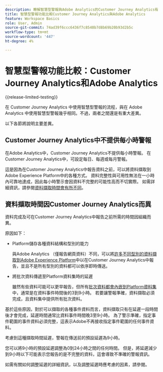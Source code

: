 ```yaml
---
description: 瞭解智慧型警報與Adobe Analytics的Customer Journey Analytics有何不同
title: 智慧型警報功能比較Customer Journey Analytics與Adobe Analytics
feature: Workspace Basics
role: User, Admin
source-git-commit: 74ad39f6ccc6436f7c8540b7d8b69b20b93d2b5c
workflow-type: tm+mt
source-wordcount: '447'
ht-degree: 4%

---
```


# 智慧型警報功能比較：Customer Journey Analytics和Adobe Analytics

{{release-limited-testing}}

在 Customer Journey Analytics 中使用智慧型警報的流程，與在 Adobe Analytics 中使用智慧型警報幾乎相同。不過，兩者之間還是有重大差異。

以下各節將說明主要差異。

## Customer Journey Analytics中不提供每小時警報

在Adobe Analytics中，Customer Journey Analytics不提供每小時警報。 在Customer Journey Analytics中，可設定每日、每週或每月警報。

這是因為在Customer Journey Analytics中報告資料之前，可以將資料擷取到Adobe Experience Platform中的各種方式。 資料完整性與可用性無法在一小時內可靠地達成，因此每小時警示會因資料不完整的可能性高而不切實際。 如需詳細資訊，請參閱[資料擷取時間會有所不同](#data-ingestion-times-vary-in-customer-journey-analytics)。

## 資料擷取時間因Customer Journey Analytics而異

資料完成及可在Customer Journey Analytics中報告之前所需的時間因組織而異。

原因如下：

* Platform儲存各種資料結構和型別的能力

  與Adobe Analytics （僅報告網頁資料）不同，可以將[許多不同型別的資料擷取到Adobe Experience Platform](/help/data-ingestion/data-ingestion.md)中以在Customer Journey Analytics中報告，並且不是所有型別的資料都可以依序即時傳送。

* 將批次資料傳遞至Platform資料集時的延遲

  雖然有些資料可能可以更早報告，但所有[批次資料都會內嵌到Platform資料集](/help/data-ingestion/data-ingestion.md#ingest-and-use-batch-data.)中，通常是在資料事件時間後的3到9小時。 若要讓警報準確，資料擷取必須完成，且資料集中提供所有批次資料。<!--3 to 9 hours is a sweet spot, what we are suggesting.  -->

基於這些原因，對於可以擷取的各種事件資料而言，資料擷取只有在延遲一段時間後才會完成，延遲時間通常比資料事件時間晚3至9小時。 為了警示準確，指定事件範圍的事件資料必須完整，這表示Adobe不再接收指定事件範圍的任何事件資料。

考慮到這種擷取時間延遲，警報在傳送前的預設延遲為9小時。

您可以將9小時的預設延遲調整為0到24小時之間的任何時間。 但是，將延遲減少到9小時以下可能表示您報告的是不完整的資料，這會導致不準確的警報資訊。

如需有關如何調整延遲的詳細資訊，以及調整延遲時應考慮的因素，請參閱<!--add link -->。

<!-- Starting with "However," the rest of this information should probably go into the actual documentation where we document the option to adjust the delay. -->





